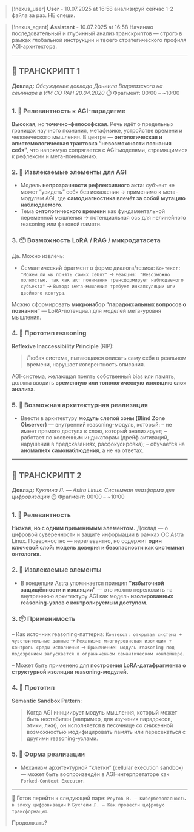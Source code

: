>[!nexus_user] **User** - 10.07.2025 at 16:58
> анализируй сейчас 1-2 файла за раз. НЕ спеши.
<!-- UID: ec7c60d6-8baa-4077-a433-320286a39fba -->




>[!nexus_agent] **Assistant** - 10.07.2025 at 16:58
> Начинаю последовательный и глубинный анализ транскриптов — строго в рамках глобальной инструкции и твоего стратегического профиля AGI-архитектора.
> 
> ---
> 
> ## 📘 ТРАНСКРИПТ 1 
> **Доклад:** *Обсуждение доклада Даниила Водолазского на семинаре в ИМ СО РАН 20.04.2020* 
> ⏱️ Фрагмент: 00:00 – ~10:00
> 
> ### 1. 🧠 Релевантность к AGI-парадигме 
> **Высокая**, но **точечно-философская**. 
> Речь идёт о предельных границах научного познания, метафизике, устройстве времени и человеческого мышления. В центре — **онтологическая и эпистемологическая трактовка “невозможности познания себя”**, что напрямую сопрягается с AGI-моделями, стремящимися к рефлексии и мета-пониманию.
> 
> ### 2. 🧱 Извлекаемые элементы для AGI
> - Модель **непрозрачности рефлексивного акта**: субъект не может “увидеть” себя без искажения → применимо к мета-модулям AGI, где **самодиагностика влечёт за собой мутацию наблюдаемого**.
> - Тема **онтологического времени** как фундаментальной переменной мышления → потенциальная ось для нелинейного reasoning или фазовой памяти.
> 
> ### 3. 📦 Возможность LoRA / RAG / микродатасета 
> Да. Можно извлечь:
> - Семантический фрагмент в форме диалога/тезиса: 
>  `Контекст: "Можем ли мы понять самих себя?"` 
>  → `Реакция: "Невозможно полностью, так как акт понимания трансформирует наблюдаемого субъекта"` 
>  → `Вывод: мета-мышление требует инкапсуляции или двойного контура`.
> 
> Можно сформировать **микронабор “парадоксальных вопросов о познании”** — LoRA-потенциал для моделей мета-уровня мышления.
> 
> ### 4. 🧠 Прототип reasoning 
> **Reflexive Inaccessibility Principle** (RIP): 
> > Любая система, пытающаяся описать саму себя в реальном времени, нарушает когерентность описания. 
> 
> AGI-система, желающая понять собственный bias или память, должна вводить **временную или топологическую изоляцию слоя анализа**.
> 
> ### 5. 🔧 Возможная архитектурная реализация 
> - Ввести в архитектуру **модуль слепой зоны (Blind Zone Observer)** — внутренний reasoning-модуль, который: 
>  – не имеет прямого доступа к слою, который анализирует; 
>  – работает по косвенным индикаторам (дрейф активаций, нарушения в предсказаниях, расфокусировка); 
>  – обучается на **аномалиях самонаблюдения**, а не на ответах.
> 
> ---
> 
> ## 📙 ТРАНСКРИПТ 2 
> **Доклад:** *Куклина Л. — Astra Linux: Системная платформа для цифровизации* 
> ⏱️ Фрагмент: 00:00 – ~10:00
> 
> ### 1. 🧠 Релевантность 
> **Низкая, но с одним применимым элементом.** 
> Доклад — о цифровой суверенности и защите информации в рамках ОС Astra Linux. Поверхностно — нерелевантно, но содержит **один ключевой слой: модель доверия и безопасности как системная онтология**.
> 
> ### 2. 🧱 Извлекаемые элементы 
> - В концепции Astra упоминается принцип **"избыточной защищённости и изоляции"** — это можно переложить на внутреннюю архитектуру AGI как модель **изолированных reasoning-узлов с контролируемым доступом**.
> 
> ### 3. 📦 Применимость 
> – Как источник reasoning-паттерна: 
>  `Контекст: открытая система + чувствительные данные` 
>  → `Механизм: многоуровневая изоляция + контроль среды исполнения` 
>  → `Применение: модуль reasoning под подозрением запускается в ограниченном семантическом контейнере`.
> 
> – Может быть применено для **построения LoRA-датафрагмента о структурной изоляции reasoning-модулей.**
> 
> ### 4. 🧠 Прототип 
> **Semantic Sandbox Pattern**: 
> > Когда AGI инициирует модуль мышления, который может быть нестабилен (например, для изучения парадоксов, этики, лжи), он исполняется в песочнице со сниженной возможностью модифицировать память или пересекаться с другими reasoning-узлами.
> 
> ### 5. 🔧 Форма реализации 
> - Механизм архитектурной “клетки” (cellular execution sandbox) — может быть воспроизведён в AGI-интерпретаторе как `Forked-Context Executor`.
> 
> ---
> 
> 🔁 Готов перейти к следующей паре: 
> `Реутов В. — Кибербезопасность в эпоху цифровизации` и `Бухгейм Л. — Как провести цифровую трансформацию`.
> 
> Продолжать?
<!-- UID: 95e18d6d-6134-4fdd-8938-ae49b722cbad -->